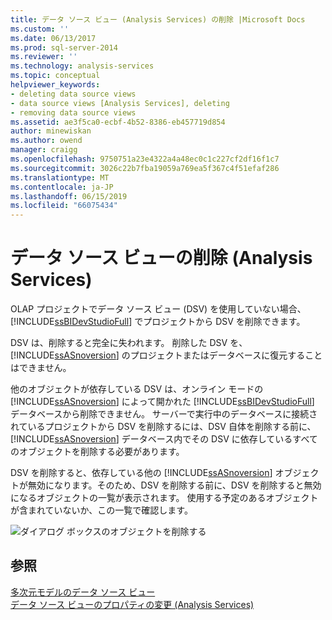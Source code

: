 ```yaml
---
title: データ ソース ビュー (Analysis Services) の削除 |Microsoft Docs
ms.custom: ''
ms.date: 06/13/2017
ms.prod: sql-server-2014
ms.reviewer: ''
ms.technology: analysis-services
ms.topic: conceptual
helpviewer_keywords:
- deleting data source views
- data source views [Analysis Services], deleting
- removing data source views
ms.assetid: ae3f5ca0-ecbf-4b52-8386-eb457719d854
author: minewiskan
ms.author: owend
manager: craigg
ms.openlocfilehash: 9750751a23e4322a4a48ec0c1c227cf2df16f1c7
ms.sourcegitcommit: 3026c22b7fba19059a769ea5f367c4f51efaf286
ms.translationtype: MT
ms.contentlocale: ja-JP
ms.lasthandoff: 06/15/2019
ms.locfileid: "66075434"
---
```

# <a name="delete-a-data-source-view-analysis-services"></a>データ ソース ビューの削除 (Analysis Services)
  OLAP プロジェクトでデータ ソース ビュー (DSV) を使用していない場合、[!INCLUDE[ssBIDevStudioFull](../../../includes/ssbidevstudiofull-md.md)] でプロジェクトから DSV を削除できます。  
  
 DSV は、削除すると完全に失われます。 削除した DSV を、 [!INCLUDE[ssASnoversion](../../includes/ssasnoversion-md.md)] のプロジェクトまたはデータベースに復元することはできません。  
  
 他のオブジェクトが依存している DSV は、オンライン モードの [!INCLUDE[ssASnoversion](../../includes/ssasnoversion-md.md)] によって開かれた [!INCLUDE[ssBIDevStudioFull](../../../includes/ssbidevstudiofull-md.md)] データベースから削除できません。 サーバーで実行中のデータベースに接続されているプロジェクトから DSV を削除するには、DSV 自体を削除する前に、 [!INCLUDE[ssASnoversion](../../includes/ssasnoversion-md.md)] データベース内でその DSV に依存しているすべてのオブジェクトを削除する必要があります。  
  
 DSV を削除すると、依存している他の [!INCLUDE[ssASnoversion](../../includes/ssasnoversion-md.md)] オブジェクトが無効になります。そのため、DSV を削除する前に、DSV を削除すると無効になるオブジェクトの一覧が表示されます。 使用する予定のあるオブジェクトが含まれていないか、この一覧で確認します。  
  
 ![ダイアログ ボックスのオブジェクトを削除する](../media/ssas-olapdsv-deleteobjects.gif "オブジェクトの削除 ダイアログ ボックス")  
  
## <a name="see-also"></a>参照  
 [多次元モデルのデータ ソース ビュー](data-source-views-in-multidimensional-models.md)   
 [データ ソース ビューのプロパティの変更 &#40;Analysis Services&#41;](change-properties-in-a-data-source-view-analysis-services.md)  
  
  
